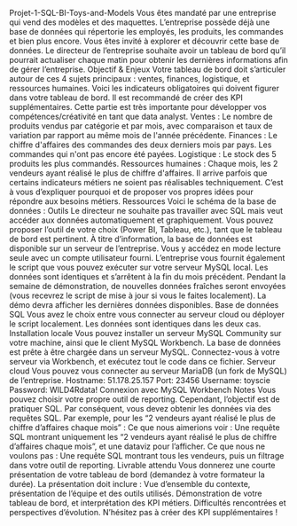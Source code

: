 Projet-1-SQL-BI-Toys-and-Models
Vous êtes mandaté par une entreprise qui vend des modèles et des maquettes.
L’entreprise possède déjà une base de données qui répertorie les employés, les produits, les commandes et bien plus encore. Vous êtes invité à explorer et découvrir cette base de données.
Le directeur de l’entreprise souhaite avoir un tableau de bord qu’il pourrait actualiser chaque matin pour obtenir les dernières informations afin de gérer l’entreprise.
Objectif & Enjeux
Votre tableau de bord doit s’articuler autour de ces 4 sujets principaux : ventes, finances, logistique, et ressources humaines. Voici les indicateurs obligatoires qui doivent figurer dans votre tableau de bord. Il est recommandé de créer des KPI supplémentaires. Cette partie est très importante pour développer vos compétences/créativité en tant que data analyst.
Ventes :
  Le nombre de produits vendus par catégorie et par mois, avec comparaison 
  et taux de variation par rapport au même mois de l'année précédente.
Finances :
  Le chiffre d'affaires des commandes des deux derniers mois par pays.
  Les commandes qui n'ont pas encore été payées.
Logistique :
  Le stock des 5 produits les plus commandés.
Ressources humaines :
  Chaque mois, les 2 vendeurs ayant réalisé le plus de chiffre d'affaires.
Il arrive parfois que certains indicateurs métiers ne soient pas réalisables techniquement. C’est à vous d’expliquer pourquoi et de proposer vos propres idées pour répondre aux besoins métiers.
Ressources
Voici le schéma de la base de données :
Outils
Le directeur ne souhaite pas travailler avec SQL mais veut accéder aux données automatiquement et graphiquement. Vous pouvez proposer l’outil de votre choix (Power BI, Tableau, etc.), tant que le tableau de bord est pertinent.
À titre d’information, la base de données est disponible sur un serveur de l’entreprise. Vous y accédez en mode lecture seule avec un compte utilisateur fourni.
L’entreprise vous fournit également le script que vous pouvez exécuter sur votre serveur MySQL local. Les données sont identiques et s’arrêtent à la fin du mois précédent.
Pendant la semaine de démonstration, de nouvelles données fraîches seront envoyées (vous recevrez le script de mise à jour si vous le faites localement). La démo devra afficher les dernières données disponibles.
Base de données SQL
Vous avez le choix entre vous connecter au serveur cloud ou déployer le script localement. Les données sont identiques dans les deux cas.
Installation locale
Vous pouvez installer un serveur MySQL Community sur votre machine, ainsi que le client MySQL Workbench. La base de données est prête à être chargée dans un serveur MySQL. Connectez-vous à votre serveur via Workbench, et exécutez tout le code dans ce fichier.
Serveur cloud Vous pouvez vous connecter au serveur MariaDB (un fork de MySQL) de l’entreprise.
Hostname: 51.178.25.157
Port: 23456
Username: toyscie
Password: WILD4Rdata!
Connexion avec MySQL Workbench
Notes
Vous pouvez choisir votre propre outil de reporting. Cependant, l’objectif est de pratiquer SQL. Par conséquent, vous devez obtenir les données via des requêtes SQL. Par exemple, pour les “2 vendeurs ayant réalisé le plus de chiffre d’affaires chaque mois” :
Ce que nous aimerions voir : Une requête SQL montrant uniquement les “2 vendeurs ayant réalisé le plus de chiffre d’affaires chaque mois”, et une dataviz pour l’afficher. Ce que nous ne voulons pas : Une requête SQL montrant tous les vendeurs, puis un filtrage dans votre outil de reporting.
Livrable attendu
Vous donnerez une courte présentation de votre tableau de bord (demandez à votre formateur la durée). La présentation doit inclure :
Vue d’ensemble du contexte, présentation de l’équipe et des outils utilisés.
Démonstration de votre tableau de bord, et interprétation des KPI métiers.
Difficultés rencontrées et perspectives d’évolution.
N’hésitez pas à créer des KPI supplémentaires !
